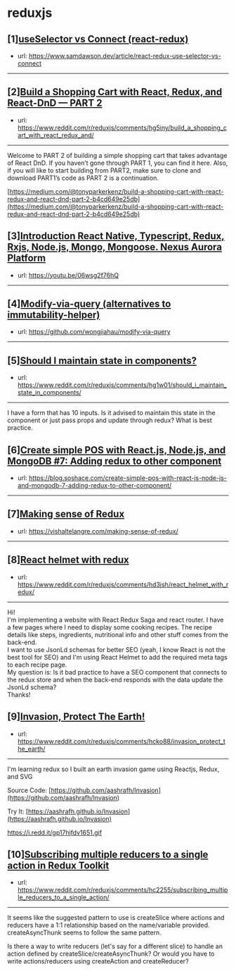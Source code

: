 # reduxjs
## [1][useSelector vs Connect (react-redux)](https://www.reddit.com/r/reduxjs/comments/hgi2qi/useselector_vs_connect_reactredux/)
- url: https://www.samdawson.dev/article/react-redux-use-selector-vs-connect
---

## [2][Build a Shopping Cart with React, Redux, and React-DnD — PART 2](https://www.reddit.com/r/reduxjs/comments/hg5iny/build_a_shopping_cart_with_react_redux_and/)
- url: https://www.reddit.com/r/reduxjs/comments/hg5iny/build_a_shopping_cart_with_react_redux_and/
---
Welcome to PART 2 of building a simple shopping cart that takes advantage of React DnD. If you haven’t gone through PART 1, you can find it here. Also, if you will like to start building from PART2, make sure to clone and download PART1’s code as PART 2 is a continuation.

[https://medium.com/@tonyparkerkenz/build-a-shopping-cart-with-react-redux-and-react-dnd-part-2-b4cd649e25db](https://medium.com/@tonyparkerkenz/build-a-shopping-cart-with-react-redux-and-react-dnd-part-2-b4cd649e25db)
## [3][Introduction React Native, Typescript, Redux, Rxjs, Node.js, Mongo, Mongoose. Nexus Aurora Platform](https://www.reddit.com/r/reduxjs/comments/hg5q9y/introduction_react_native_typescript_redux_rxjs/)
- url: https://youtu.be/06wsg2f76hQ
---

## [4][Modify-via-query (alternatives to immutability-helper)](https://www.reddit.com/r/reduxjs/comments/hg54tk/modifyviaquery_alternatives_to_immutabilityhelper/)
- url: https://github.com/wongjiahau/modify-via-query
---

## [5][Should I maintain state in components?](https://www.reddit.com/r/reduxjs/comments/hg1w01/should_i_maintain_state_in_components/)
- url: https://www.reddit.com/r/reduxjs/comments/hg1w01/should_i_maintain_state_in_components/
---
I have a form that has 10 inputs. Is it advised to maintain this state in the component or just pass props and update through redux? What is best practice.
## [6][Create simple POS with React.js, Node.js, and MongoDB #7: Adding redux to other component](https://www.reddit.com/r/reduxjs/comments/hebhol/create_simple_pos_with_reactjs_nodejs_and_mongodb/)
- url: https://blog.soshace.com/create-simple-pos-with-react-js-node-js-and-mongodb-7-adding-redux-to-other-component/
---

## [7][Making sense of Redux](https://www.reddit.com/r/reduxjs/comments/hdptf7/making_sense_of_redux/)
- url: https://vishaltelangre.com/making-sense-of-redux/
---

## [8][React helmet with redux](https://www.reddit.com/r/reduxjs/comments/hd3jsh/react_helmet_with_redux/)
- url: https://www.reddit.com/r/reduxjs/comments/hd3jsh/react_helmet_with_redux/
---
Hi!  
I'm implementing a website with React Redux Saga and react router. I have a few pages where I need to display some cooking recipes. The recipe details like steps, ingredients, nutritional info and other stuff comes from the back-end.  
I want to use JsonLd schemas for better SEO (yeah, I know React is not the best tool for SEO) and I'm using React Helmet to add the required meta tags to each recipe page.  
My question is: Is it bad practice to have a SEO component that connects to the redux store and when the back-end responds with the data update the JsonLd schema?  
Thanks!
## [9][Invasion, Protect The Earth!](https://www.reddit.com/r/reduxjs/comments/hcko88/invasion_protect_the_earth/)
- url: https://www.reddit.com/r/reduxjs/comments/hcko88/invasion_protect_the_earth/
---
 I'm learning redux so I built an earth invasion game using Reactjs, Redux, and SVG 

Source Code:  [https://github.com/aashrafh/Invasion](https://github.com/aashrafh/Invasion) 

Try It: [https://aashrafh.github.io/Invasion](https://aashrafh.github.io/Invasion)

https://i.redd.it/gp17hjfdv1651.gif
## [10][Subscribing multiple reducers to a single action in Redux Toolkit](https://www.reddit.com/r/reduxjs/comments/hc2255/subscribing_multiple_reducers_to_a_single_action/)
- url: https://www.reddit.com/r/reduxjs/comments/hc2255/subscribing_multiple_reducers_to_a_single_action/
---
It seems like the suggested pattern to use is createSlice where actions and reducers have a 1:1 relationship based on the name/variable provided. createAsyncThunk seems to follow the same pattern.

Is there a way to write reducers (let's say for a different slice) to handle an action defined by createSlice/createAsyncThunk? Or would you have to write actions/reducers using createAction and createReducer?
